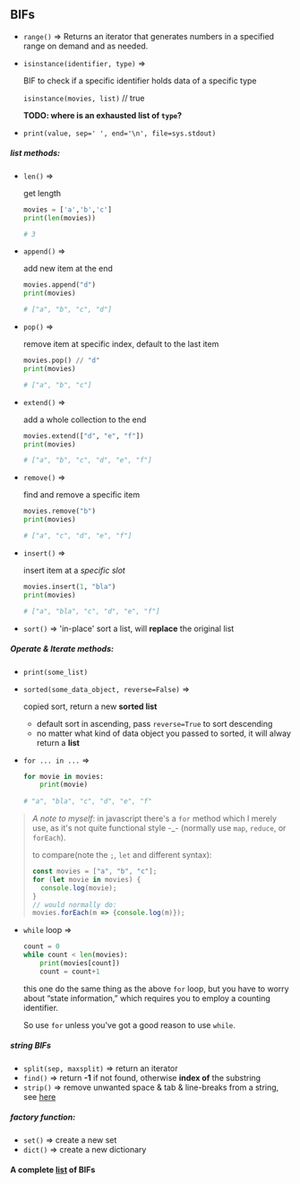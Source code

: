## BIFs

- `range()` => Returns an iterator that generates numbers in a specified range on demand and as needed. 

- `isinstance(identifier, type)` =>

	BIF to check if a specific identifier holds data of a specific type 

	`isinstance(movies, list)` // true
	
	**TODO: where is an exhausted list of `type`?**

- `print(value, sep=' ', end='\n', file=sys.stdout)`
	

##### list methods:

- `len()` =>

	get length 

	```python
	movies = ['a','b','c']
	print(len(movies))
	
	# 3
	```
	
- `append()` => 

	add new item at the end 
	
	```python
	movies.append("d")
	print(movies)
	
	# ["a", "b", "c", "d"]
	``` 
	
- `pop()` => 

	remove item at specific index, default to the last item 

	```python
	movies.pop() // "d"
	print(movies)
	
	# ["a", "b", "c"]
	```
	
- `extend()` =>

	add a whole collection to the end 

	```python
	movies.extend(["d", "e", "f"])
	print(movies)
	
	# ["a", "b", "c", "d", "e", "f"]
	```
	
- `remove()` =>

	find and remove a specific item  

	```python
	movies.remove("b")
	print(movies)
	
	# ["a", "c", "d", "e", "f"]
	```
		
- `insert()` =>

	insert item at a *specific slot* 

	```python
	movies.insert(1, "bla")
	print(movies)
	
	# ["a", "bla", "c", "d", "e", "f"]
	```
	
- `sort()` => 'in-place' sort a list, will **replace** the original list

	
##### Operate & Iterate methods:

- `print(some_list)` 
- `sorted(some_data_object, reverse=False)` =>

	copied sort, return a new **sorted list**
	
	- default sort in ascending, pass `reverse=True` to sort descending
	- no matter what kind of data object you passed to sorted, it will alway return a **list**
		

- `for ... in ...` =>

	```python
	for movie in movies:
		print(movie)
		
	# "a", "bla", "c", "d", "e", "f"
	```
		
> *A note to myself*: in javascript there's a `for` method which I merely use, as it's not quite functional style -_- (normally use `map`, `reduce`, or `forEach`).
> 	
> to compare(note the `;`, `let` and different syntax):
> 	
> ```javascript
> const movies = ["a", "b", "c"];
> for (let movie in movies) {
> 	console.log(movie);
> }
> // would normally do:
> movies.forEach(m => {console.log(m)});
> ```
	
- `while` loop =>

	```python
	count = 0
	while count < len(movies):
		print(movies[count])
		count = count+1
	```
	
	this one do the same thing as the above `for` loop, but you have to worry about “state information,” which requires you to employ a counting identifier.
	
	So use `for` unless you've got a good reason to use `while`.
	


##### string BIFs

- `split(sep, maxsplit)` => return an iterator
- `find()` => return **-1** if not found, otherwise **index of** the substring
- `strip()` => remove unwanted space & tab & line-breaks from a string, see [here](https://stackoverflow.com/a/761825)


#####  factory function:
- `set()` => create a new set
- `dict()` => create a new dictionary

#### A complete [list](https://docs.python.org/3.7/library/functions.html) of BIFs 